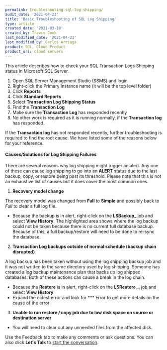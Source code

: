 ```yaml
---
permalink: troubleshooting-sql-log-shipping/
audit_date: '2021-04-23'
title: 'Basic Troubleshooting of SQL Log Shipping'
type: article
created_date: '2021-03-10'
created_by: Travis Cook
last_modified_date: '2021-04-23'
last_modified_by: Carlos Arriaga
product: SQL, Cloud Product
product_url: cloud servers
---
```


This article describes how to check your SQL Transaction Logs Shipping status in Microsoft SQL Server.

1. Open SQL Server Management Studio (SSMS) and login
2. Right-click the Primary Instance name (it will be the top level folder)
3. Click **Reports**
4. Click **Standard Reports**
5. Select **Transaction Log Shipping Status**
6. Find the **Transaction Log**
7. Make sure the **Transaction Log** has responded recently
8. No other work is required as it is running normally, if the **Transaction log** has responded.

If the **Transaction log** has not responded recently, further troubleshooting is required to find the root cause. We have listed some of the reasons below for your reference.

#### Causes/Solutions for Log Shipping Failures

There are several reasons why log shipping might trigger an alert. Any one of these can cause log shipping to go into an **ALERT** status due to the last backup, copy, or restore being past its threshold. Please note that this is not an exhaustive list of causes but it does cover the most common ones.

1. **Recovery model change**

The recovery model was changed from **Full** to **Simple** and possibly back to *Full* to clear a full log file.

- Because the backup is in alert, right-click on the **LSBackup_<databaseName>** job and select **View History**. The highlighted area shows where the log backup could not be taken because there is no current full database backup. Because of this, a full backup/restore will need to be done to re-sync the database.

2. **Transaction Log backups outside of normal schedule (backup chain disrupted)**

A log backup has been taken without using the log shipping backup job and it was not written to the same directory used by log shipping. Someone has created a log backup maintenance plan that backs up log shipped databases. Both of these actions can cause a break in the log chain.

- Because the **Restore** is in alert, right-click on the **LSRestore_<Source>_<databaseName>** job and select **View History**
- Expand the oldest error and look for *** Error to get more details on the cause of the error

3. **Unable to run restore / copy job due to low disk space on source or destination server**

- You will need to clear out any unneeded files from the affected disk.

Use the Feedback tab to make any comments or ask questions. You can also click
**Let's Talk** to [start the conversation](https://www.rackspace.com/). 




